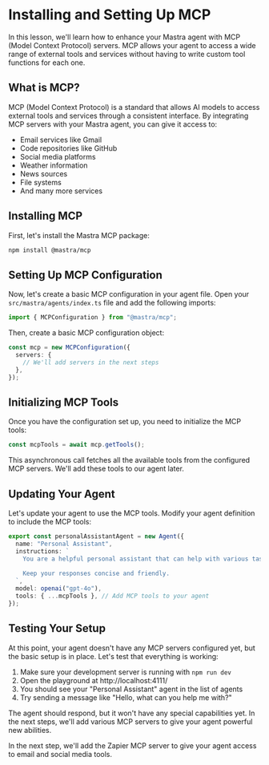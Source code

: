 # Installing and Setting Up MCP

In this lesson, we'll learn how to enhance your Mastra agent with MCP (Model Context Protocol) servers. MCP allows your agent to access a wide range of external tools and services without having to write custom tool functions for each one.

## What is MCP?

MCP (Model Context Protocol) is a standard that allows AI models to access external tools and services through a consistent interface. By integrating MCP servers with your Mastra agent, you can give it access to:

- Email services like Gmail
- Code repositories like GitHub
- Social media platforms
- Weather information
- News sources
- File systems
- And many more services

## Installing MCP

First, let's install the Mastra MCP package:

```bash
npm install @mastra/mcp
```

## Setting Up MCP Configuration

Now, let's create a basic MCP configuration in your agent file. Open your `src/mastra/agents/index.ts` file and add the following imports:

```typescript
import { MCPConfiguration } from "@mastra/mcp";
```

Then, create a basic MCP configuration object:

```typescript
const mcp = new MCPConfiguration({
  servers: {
    // We'll add servers in the next steps
  },
});
```

## Initializing MCP Tools

Once you have the configuration set up, you need to initialize the MCP tools:

```typescript
const mcpTools = await mcp.getTools();
```

This asynchronous call fetches all the available tools from the configured MCP servers. We'll add these tools to our agent later.

## Updating Your Agent

Let's update your agent to use the MCP tools. Modify your agent definition to include the MCP tools:

```typescript
export const personalAssistantAgent = new Agent({
  name: "Personal Assistant",
  instructions: `
    You are a helpful personal assistant that can help with various tasks.
    
    Keep your responses concise and friendly.
  `,
  model: openai("gpt-4o"),
  tools: { ...mcpTools }, // Add MCP tools to your agent
});
```

## Testing Your Setup

At this point, your agent doesn't have any MCP servers configured yet, but the basic setup is in place. Let's test that everything is working:

1. Make sure your development server is running with `npm run dev`
2. Open the playground at http://localhost:4111/
3. You should see your "Personal Assistant" agent in the list of agents
4. Try sending a message like "Hello, what can you help me with?"

The agent should respond, but it won't have any special capabilities yet. In the next steps, we'll add various MCP servers to give your agent powerful new abilities.

In the next step, we'll add the Zapier MCP server to give your agent access to email and social media tools.
